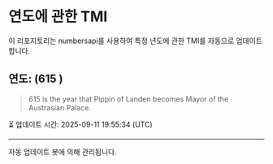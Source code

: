 
# 연도에 관한 TMI

이 리포지토리는 numbersapi를 사용하여 특정 년도에 관한 TMI를 자동으로 업데이트합니다.

## 연도: (615 )
> 615 is the year that Pippin of Landen becomes Mayor of the Austrasian Palace.

⏳ 업데이트 시간: 2025-09-11 19:55:34 (UTC)

---
자동 업데이트 봇에 의해 관리됩니다.
